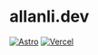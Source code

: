 # allanli.dev

[![Astro](https://img.shields.io/badge/Astro-FF5D01?logo=astro&logoColor=fff&style=for-the-badge)](https://astro.build)
[![Vercel](https://img.shields.io/badge/Vercel-000000?style=for-the-badge&logo=vercel&logoColor=white)](https://vercel.com)
